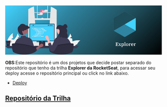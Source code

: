 ![capa](assets/Explorer.png)



**OBS**:Este repositório é um dos projetos que decide postar separado do repositório que tenho da trilha **Explorer da RocketSeat**, para acessar seu deploy acesse o repositório principal ou click no link abaixo.
- [Deploy](https://mar0la.github.io/RocketNote/)

## [Repositório da Trilha](https://github.com/Mar0la/Explorer)
